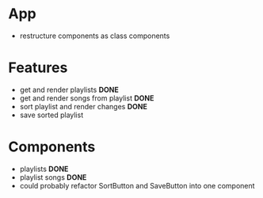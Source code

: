 # App

-   restructure components as class components

# Features

-   get and render playlists **DONE**
-   get and render songs from playlist **DONE**
-   sort playlist and render changes **DONE**
-   save sorted playlist

# Components

-   playlists **DONE**
-   playlist songs **DONE**
-   could probably refactor SortButton and SaveButton into one component
